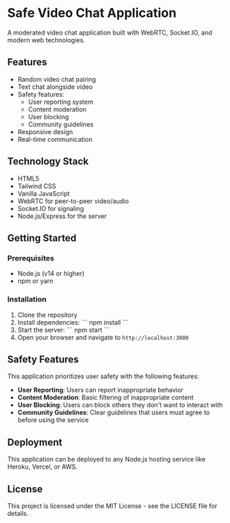 # Safe Video Chat Application

A moderated video chat application built with WebRTC, Socket.IO, and modern web technologies.

## Features

- Random video chat pairing
- Text chat alongside video
- Safety features:
  - User reporting system
  - Content moderation
  - User blocking
  - Community guidelines
- Responsive design
- Real-time communication

## Technology Stack

- HTML5
- Tailwind CSS
- Vanilla JavaScript
- WebRTC for peer-to-peer video/audio
- Socket.IO for signaling
- Node.js/Express for the server

## Getting Started

### Prerequisites

- Node.js (v14 or higher)
- npm or yarn

### Installation

1. Clone the repository
2. Install dependencies:
   \`\`\`
   npm install
   \`\`\`
3. Start the server:
   \`\`\`
   npm start
   \`\`\`
4. Open your browser and navigate to `http://localhost:3000`

## Safety Features

This application prioritizes user safety with the following features:

- **User Reporting**: Users can report inappropriate behavior
- **Content Moderation**: Basic filtering of inappropriate content
- **User Blocking**: Users can block others they don't want to interact with
- **Community Guidelines**: Clear guidelines that users must agree to before using the service

## Deployment

This application can be deployed to any Node.js hosting service like Heroku, Vercel, or AWS.

## License

This project is licensed under the MIT License - see the LICENSE file for details.
